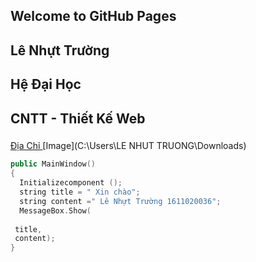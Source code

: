 ## Welcome to GitHub Pages



## Lê Nhựt Trường
## Hệ Đại Học
## CNTT - Thiết Kế Web
### 


[Địa Chỉ ](https://www.facebook.com/bin.su.1650) 
[Image](C:\Users\LE NHUT TRUONG\Downloads)

``` C++
public MainWindow()
{
  Initializecomponent ();
  string title = " Xin chào";
  string content =" Lê Nhựt Trường 1611020036";
  MessageBox.Show(
 
 title,
 content);
}
